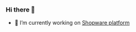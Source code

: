 ### Hi there 👋

- 🔭 I’m currently working on [Shopware platform](https://github.com/shopware/platform)
